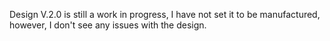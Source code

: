 Design V.2.0 is still a work in progress, I have not set it to be manufactured,
however, I don't see any issues with the design.